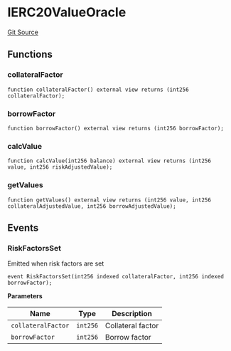 # IERC20ValueOracle
[Git Source](https://github.com/supafinance/supa-foundry/blob/00eb35447ebc05e824f31afa1581898206764621/src/interfaces/IERC20ValueOracle.sol)


## Functions
### collateralFactor


```solidity
function collateralFactor() external view returns (int256 collateralFactor);
```

### borrowFactor


```solidity
function borrowFactor() external view returns (int256 borrowFactor);
```

### calcValue


```solidity
function calcValue(int256 balance) external view returns (int256 value, int256 riskAdjustedValue);
```

### getValues


```solidity
function getValues() external view returns (int256 value, int256 collateralAdjustedValue, int256 borrowAdjustedValue);
```

## Events
### RiskFactorsSet
Emitted when risk factors are set


```solidity
event RiskFactorsSet(int256 indexed collateralFactor, int256 indexed borrowFactor);
```

**Parameters**

|Name|Type|Description|
|----|----|-----------|
|`collateralFactor`|`int256`|Collateral factor|
|`borrowFactor`|`int256`|Borrow factor|

